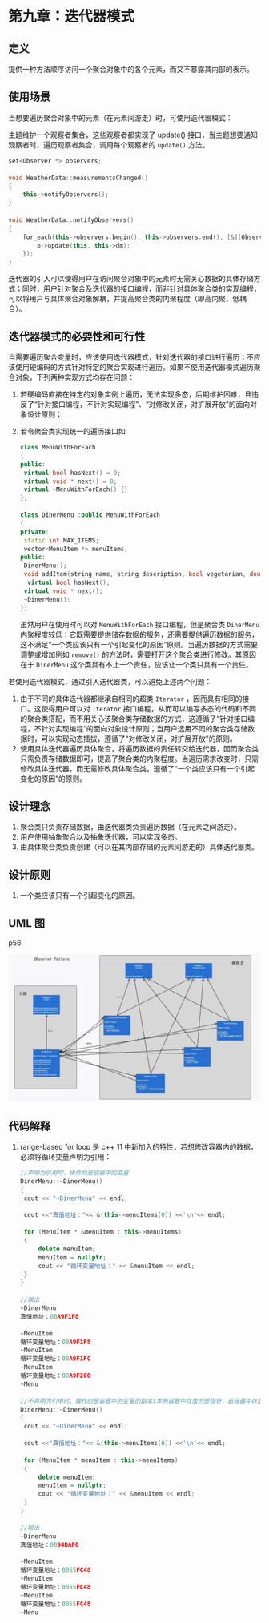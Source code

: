 # 第九章：迭代器模式

## 定义

提供一种方法顺序访问一个聚合对象中的各个元素，而又不暴露其内部的表示。

## 使用场景

当想要遍历聚合对象中的元素（在元素间游走）时，可使用迭代器模式：

主题维护一个观察者集合，这些观察者都实现了 update() 接口，当主题想要通知观察者时，遍历观察者集合，调用每个观察者的 `update()` 方法。

```cpp
set<Observer *> observers;

void WeatherData::measurementsChanged()
{
	this->notifyObservers();
}

void WeatherData::notifyObservers()
{
	for_each(this->observers.begin(), this->observers.end(), [&](Observer *o) {
		o->update(this, this->dm);
	});
}
```

迭代器的引入可以使得用户在访问聚合对象中的元素时无需关心数据的具体存储方式；同时，用户针对聚合及迭代器的接口编程，而非针对具体聚合类的实现编程，可以将用户与具体聚合对象解耦，并提高聚合类的内聚程度（即高内聚、低耦合）。

## 迭代器模式的必要性和可行性

当需要遍历聚合变量时，应该使用迭代器模式，针对迭代器的接口进行遍历；不应该使用硬编码的方式针对特定的聚合实现进行遍历。如果不使用迭代器模式遍历聚合对象，下列两种实现方式均存在问题：

1. 若硬编码直接在特定的对象实例上遍历，无法实现多态，后期维护困难，且违反了“针对接口编程，不针对实现编程”、“对修改关闭，对扩展开放”的面向对象设计原则；

2. 若令聚合类实现统一的遍历接口如

   ```cpp
   class MenuWithForEach
   {
   public:
   	virtual bool hasNext() = 0;
   	virtual void * next() = 0;
   	virtual ~MenuWithForEach() {}
   };
   
   class DinerMenu :public MenuWithForEach
   {
   private:
   	static int MAX_ITEMS;
   	vector<MenuItem *> menuItems;
   public:
   	DinerMenu();
   	void addItem(string name, string description, bool vegetarian, double price);
     virtual bool hasNext();
   	virtual void * next();
   	~DinerMenu();
   };
   ```

   虽然用户在使用时可以对 `MenuWithForEach` 接口编程，但是聚合类 `DinerMenu` 内聚程度较低：它既需要提供储存数据的服务，还需要提供遍历数据的服务，这不满足“一个类应该只有一个引起变化的原因”原则。当遍历数据的方式需要调整或增加例如 `remove()` 的方法时，需要打开这个聚合类进行修改。其原因在于 `DinerMenu` 这个类具有不止一个责任，应该让一个类只具有一个责任。

若使用迭代器模式，通过引入迭代器类，可以避免上述两个问题：

1. 由于不同的具体迭代器都继承自相同的超类 `Iterator` ，因而具有相同的接口。这使得用户可以对 `Iterator` 接口编程，从而可以编写多态的代码和不同的聚合类搭配，而不用关心该聚合类存储数据的方式，这遵循了“针对接口编程，不针对实现编程”的面向对象设计原则；当用户选用不同的聚合类存储数据时，可以实现动态插拔，遵循了“对修改关闭，对扩展开放”的原则。
2. 使用具体迭代器遍历具体聚合，将遍历数据的责任转交给迭代器，因而聚合类只需负责存储数据即可，提高了聚合类的内聚程度。当遍历需求改变时，只需修改具体迭代器，而无需修改具体聚合类，遵循了“一个类应该只有一个引起变化的原因”的原则。

## 设计理念

1. 聚合类只负责存储数据，由迭代器类负责遍历数据（在元素之间游走）。
2. 用户使用抽象聚合以及抽象迭代器，可以实现多态。
3. 由具体聚合类负责创建（可以在其内部存储的元素间游走的）具体迭代器类。

## 设计原则

1. 一个类应该只有一个引起变化的原因。

## UML 图

p56

![类图](UML.jpg)

## 代码解释

1. range-based for loop 是 c++ 11 中新加入的特性，若想修改容器内的数据，必须将循环变量声明为引用：

   ```cpp
   //声明为引用时，操作的是容器中的变量
   DinerMenu::~DinerMenu()
   {
   	cout << "~DinerMenu" << endl;
   
   	cout <<"真值地址："<< &(this->menuItems[0]) <<'\n'<< endl;
   
   	for (MenuItem * &menuItem : this->menuItems)
   	{
   		delete menuItem;
   		menuItem = nullptr;
   		cout << "循环变量地址：" << &menuItem << endl;
   	}
   }
   
   //输出
   ~DinerMenu
   真值地址：00A9F1F8
   
   ~MenuItem
   循环变量地址：00A9F1F8
   ~MenuItem
   循环变量地址：00A9F1FC
   ~MenuItem
   循环变量地址：00A9F200
   ~Menu
   
   //不声明为引用时，操作的是容器中的变量的副本(本例容器中存放的是指针，若容器中存放的是对象本身，则生成副本时会调用该对象的拷贝构造函数)
   DinerMenu::~DinerMenu()
   {
   	cout << "~DinerMenu" << endl;
   
   	cout <<"真值地址："<< &(this->menuItems[0]) <<'\n'<< endl;
   
   	for (MenuItem * menuItem : this->menuItems)
   	{
   		delete menuItem;
   		menuItem = nullptr;
   		cout << "循环变量地址：" << &menuItem << endl;
   	}
   }
   
   //输出
   ~DinerMenu
   真值地址：0094DAF0
   
   ~MenuItem
   循环变量地址：0055FC48
   ~MenuItem
   循环变量地址：0055FC48
   ~MenuItem
   循环变量地址：0055FC48
   ~Menu
   ```

   